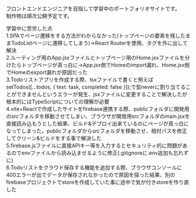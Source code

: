 フロントエンドエンジニアを目指して学習中のポートフォリオサイトです。  
制作物は順次公開予定です。 

学習中に苦労した点
<br>
1.SPAでページ遷移をする方法がわからなかった(トップページの要素を残したままTodoListページに遷移してしまう)→React Routerを使用、タグを外に出して解決
<br>
2.ルーティング用のApp.jsxファイルとトップページ用のHome.jsxファイルを分けたらトップページが真っ白に→App.jsx側でHomeのimport漏れ、Home.jsx側でHomeのexport漏れが原因だった
<br>
3.Todoリストアプリを作成する際、tsxファイルで書くと例えばsetTodos([...todos, { text: task, completed: false }]);で型neverに割り当てることができませんというエラーが発生、jsxファイルに変更することで解決したが根本的にはTypeScriptについての理解が必要
<br>
4.vite+Reactで作成したサイトをfirebase連携する際、publicフォルダに開発用のsrcフォルダを移動させてしまい、ブラウザが開発用srcフォルダのmain.jsxを直接読み込もうとした結果、ビルド&デプロイ出来ているのにページが真っ白になってしまった。publicフォルダからsrcフォルダを移動させ、相対パスを修正してクリーン&ビルドをする事で解決した
<br>
5.firebase.jsファイルに直接APIキー等を入力するとセキュリティ的に問題があるのでenvファイルから読み込ませるように修正(.gitignoreに.env追加も忘れずに)
<br>
6.Todoリストをクラウド保存する機能を追加する際、ブラウザコンソールに400エラーが出てデータが保存されなかったので原因を探った結果、別のfirebaseプロジェクトでstoreを作成していた事に途中で気が付きstoreを作り直した
